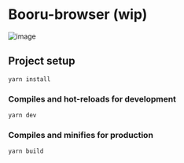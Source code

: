 # Booru-browser (wip)

![image](https://user-images.githubusercontent.com/17952364/144346896-fe2fa88a-b677-4a2f-81a1-cffbb4fe72dc.png)

## Project setup

```
yarn install
```

### Compiles and hot-reloads for development

```
yarn dev
```

### Compiles and minifies for production

```
yarn build
```

